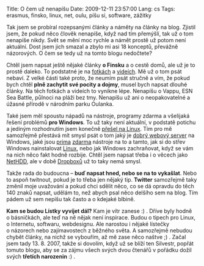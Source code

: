 Title: O čem už nenapíšu
Date: 2009-12-11 23:57:00
Lang: cs
Tags: erasmus, finsko, linux, net, oulu, píšu si, software, zážitky

Tak jsem se probíral rozepsanými články a náměty na články na blog. Zjistil jsem, že pokud něco člověk nenapíše, když nad tím přemýšlí, tak už o tom nenapíše nikdy. Svět se mění moc rychle a námět prostě už potom není aktuální. Dost jsem jich smazal a zbylo mi asi 18 konceptů, převážně názorových. O čem se tedy už na tomto blogu nedočtete?

Chtěl jsem napsat ještě nějaké články **o Finsku** a o cestě domů, ale už je to prostě daleko. To podstatné je na [fotkách](http://picasaweb.google.com/honza.javorek) a [videích](http://www.youtube.com/user/KaniiniLM). Mě už o tom psát nebaví. Z velké části také proto, že neumím psát stručně a vím, že pokud bych chtěl **plně zachytit své pocity a dojmy**, musel bych napsat dlouhé články. Na těch fotkách a videích to vynikne lépe. Nenapíšu o Vappu, ESN Sea Battle, půlnoci na pláži bez tmy. Nenapíšu už ani o neopakovatelné a úžasné přírodě v národním parku Oulanka.

Také jsem měl spoustu nápadů na nástroje, programy zdarma a všelijaká řešení problémů **pro Windows**. To už taky není aktuální, v podstatě potichu a jediným rozhodnutím jsem konečně [přešel na Linux]({filename}2009-10-22_windows-xp-budou-moje-posledni-windows.md). Tím pro mě samozřejmě přestává mít smysl psát o tom jaký je [dobrý webový server](http://www.wampserver.com/en/) na Windows, jaké jsou [prima](http://www.freewaregenius.com/2007/10/29/reinstall-windows-and-outfit-your-system-with-all-freeware-programs/) [zdarma](http://www.opensourcewindows.org/) nástroje na to a tamto, jak si do střev Windows nainstalovat [Linux](http://www.cygwin.com/), nebo jak Windows zachraňovat, když se vám na nich něco fakt hodně rozbije. Chtěl jsem napsat třeba i o věcech jako [NetHDD](http://www.nethdd.eu/), ale v době [Dropboxů](https://www.dropbox.com/) už to taky nemá smysl.

Takže rada do budoucna – **buď napsat hned, nebo se na to vykašlat**. Nebo to aspoň twítnout, pokud je to třeba jen nějaký tip. **Twitter** samozřejmě taky změnil moje uvažování a pokud chci sdělit něco, co se dá opravdu do těch 140 znaků napsat, udělám to, než abych psal něco delšího sem na blog. Tím pádem už sem nepíšu tak často a o kdejaké
blbině.

**Kam se budou Lístky vyvíjet dál?** Kam je vítr zanese :) . Dříve byly hodně o básničkách, ale teď na ně nějak není inspirace. Budou o tipech pro Linux, o Internetu, softwaru, webdesignu. Ale narostou i nějaké lístečky o názorech nebo zajímavostech z běžného světa. A samozřejmě nebudou chybět články, na nichž se vybouřím, až mě zase něco naštve ;) . Začal jsem tady 13. 8. 2007, takže si dovolím, když už se blíží ten Silvestr, popřát tomuto blogu, aby se za zájmu všech svých dvou čtenářů v pořádku dožil svých **třetích narozenin** :) .
